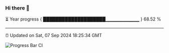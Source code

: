 ### Hi there 👋

⏳ Year progress { ████████████████████▁▁▁▁▁▁▁▁▁▁ } 68.52 %

---

⏰ Updated on Sat, 07 Sep 2024 18:25:34 GMT

![Progress Bar CI](https://github.com/ZhaoGui/ZhaoGui/workflows/Progress%20Bar%20CI/badge.svg)
